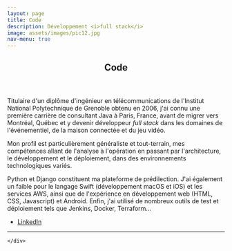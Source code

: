 ```yaml
---
layout: page
title: Code
description: Développement <i>full stack</i>
image: assets/images/pic12.jpg
nav-menu: true
---
```


<!-- Main -->
<div id="main" class="alt">

<!-- One -->
<section id="one">
	<div class="inner">
		<header class="major">
			<h1>Code</h1>
		</header>

<p>Titulaire d'un diplôme d'ingénieur en télécommunications de l'Institut National Polytechnique de Grenoble obtenu en 2006, j'ai connu une première carrière de consultant Java à Paris, France, avant de migrer vers Montréal, Québec et y devenir développeur <i>full stack</i> dans les domaines de l'événementiel, de la maison connectée et du jeu vidéo.</p>

<p>Mon profil est particulièrement généraliste et tout-terrain, mes compétences allant de l'analyse à l'opération en passant par l'architecture, le développement et le déploiement, dans des environnements technologiques variés.</p>

<p>Python et Django constituent ma plateforme de prédilection. J'ai également un faible pour le langage Swift (développement macOS et iOS) et les services AWS, ainsi que de l'expérience en développement web (HTML, CSS, Javascript) et Android. Enfin, j'ai utilisé de nombreux outils de test et déploiement tels que Jenkins, Docker, Terraform...</p>

<div class="content">
	<ul class="actions">
		<li><a href="{{ site.socials.LinkedIn }}" class="button next" target="_blank">LinkedIn</a></li>
	</ul>
</div>

<hr class="major" />

<!-- Experience -->

	</div>
</section>

</div>
